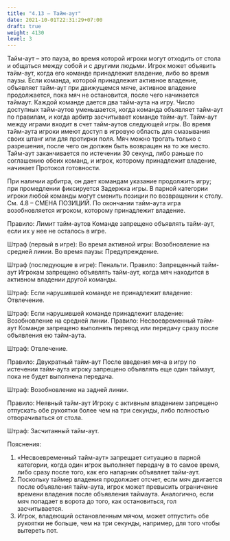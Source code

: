 ```yaml
---
title: "4.13 – Тайм-аут"
date: 2021-10-01T22:31:29+07:00
draft: true
weight: 4130
level: 3
---
```


Тайм-аут – это пауза, во время которой игроки могут отходить от стола и общаться между собой и с
другими людьми.
Игрок может объявить тайм-аут, когда его команде принадлежит владение, либо во время паузы.
Если команда, которой принадлежит активное владение, объявляет тайм-аут при движущемся
мяче, активное владение продолжается, пока мяч не остановится, после чего начинается таймаут.
Каждой команде дается два тайм-аута на игру. Число доступных тайм-аутов уменьшается, когда
команда объявляет тайм-аут по правилам, и когда арбитр засчитывает команде тайм-аут.
Тайм-аут между играми входит в счет тайм-аутов следующей игры.
Во время тайм-аута игроки имеют доступ в игровую область для смазывания своих штанг или для
протирки поля. Мяч можно трогать только с разрешения, после чего он должен быть возвращен на
то же место.
Тайм-аут заканчивается по истечении 30 секунд, либо раньше по соглашению обеих команд, и
игрок, которому принадлежит владение, начинает Протокол готовности.

При наличии арбитра, он дает командам указание продолжить игру; при промедлении фиксируется
Задержка игры.
В парной категории игроки любой команды могут сменить позиции по возвращении к столу. См. 4.8 – СМЕНА ПОЗИЦИЙ.
По окончании тайм-аута игра возобновляется игроком, которому принадлежит владение.

Правило: Лимит тайм-аутов
Команде запрещено объявлять тайм-аут, если их у нее не осталось в игре.

Штраф (первый в игре):
Во время активной игры: Возобновление на средней линии.
Во время паузы: Предупреждение.

Штраф (последующие в игре): Пенальти.
Правило: Запрещенный тайм-аут
Игрокам запрещено объявлять тайм-аут, когда мяч находится в активном владении другой
команды.

Штраф: Если нарушившей команде не принадлежит владение: Отвлечение.

Штраф: Если нарушившей команде принадлежит владение: Возобновление на средней линии.
Правило: Несвоевременный тайм-аут
Команде запрещено выполнять перевод или передачу сразу после объявления ею тайм-аута.

Штраф: Отвлечение.

Правило: Двукратный тайм-аут
После введения мяча в игру по истечении тайм-аута игроку запрещено объявлять еще один таймаут, пока не будет выполнена передача.

Штраф: Возобновление на задней линии.

Правило: Неявный тайм-аут
Игроку с активным владением запрещено отпускать обе рукоятки более чем на три секунды, либо
полностью отворачиваться от стола.

Штраф: Засчитанный тайм-аут.

Пояснения:

1. «Несвоевременный тайм-аут» запрещает ситуацию в парной категории, когда один игрок
выполняет передачу в то самое время, либо сразу после того, как его напарник объявляет
тайм-аут.
2. Поскольку таймер владения продолжает отсчет, если мяч двигается после объявления
тайм-аута, игрок может превысить ограничение времени владения после объявления таймаута. Аналогично, если мяч попадает в ворота до того, как остановиться, гол засчитывается.
3. Игрок, владеющий остановленным мячом, может отпустить обе рукоятки не больше, чем на
три секунды, например, для того чтобы вытереть пот.